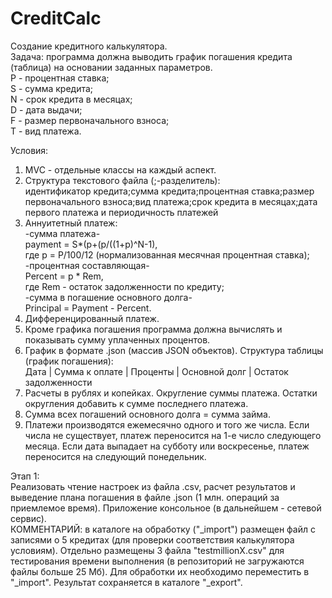 # CreditCalc
Создание кредитного калькулятора.  
Задача: программа должна выводить график погашения кредита (таблица) на основании заданных параметров.  
P - процентная ставка;  
S - сумма кредита;  
N - срок кредита в месяцах;  
D - дата выдачи;  
F - размер первоначального взноса;  
T - вид платежа.

Условия:
1. MVC - отдельные классы на каждый аспект.  
2. Структура текстового файла (;-разделитель):  
  идентификатор кредита;сумма кредита;процентная ставка;размер первоначального взноса;вид платежа;срок кредита в месяцах;дата первого платежа и периодичность платежей  
3. Аннуитетный платеж:  
  -сумма платежа-  
  payment = S*(p+(p/((1+p)^N-1),  
  где p = P/100/12 (нормализованная месячная процентная ставка);  
  -процентная составляющая-  
  Percent = p * Rem,  
  где Rem - остаток задолженности по кредиту;  
  -сумма в погашение основного долга-  
  Principal = Payment - Percent.  
4. Дифференцированный платеж.  
5. Кроме графика погашения программа должна вычислять и показывать сумму уплаченных процентов.  
6. График в формате .json (массив JSON объектов). Структура таблицы (график погашения):  
  Дата | Сумма к оплате | Проценты | Основной долг | Остаток задолженности  
7. Расчеты в рублях и копейках. Округление суммы платежа. Остатки округления добавить к сумме последнего платежа.   
8. Сумма всех погашений основного долга = сумма займа.  
9. Платежи производятся ежемесячно одного и того же числа. Если числа не существует, платеж переносится на 1-е число следующего месяца. Если дата выпадает на субботу или воскресенье, платеж переносится на следующий понедельник.  

Этап 1:  
Реализовать чтение настроек из файла .csv, расчет результатов и выведение плана погашения в файле .json (1 млн. операций за приемлемое время). Приложение консольное (в дальнейшем - сетевой сервис).  
КОММЕНТАРИЙ: в каталоге на обработку ("_import") размещен файл с записями о 5 кредитах (для проверки соответствия калькулятора условиям). Отдельно размещены 3 файла "testmillionX.csv" для тестирования времени выполнения (в репозиторий не загружаются файлы больше 25 Мб). 
Для обработки их необходимо переместить в "_import". Результат сохраняется в каталоге "_export".
